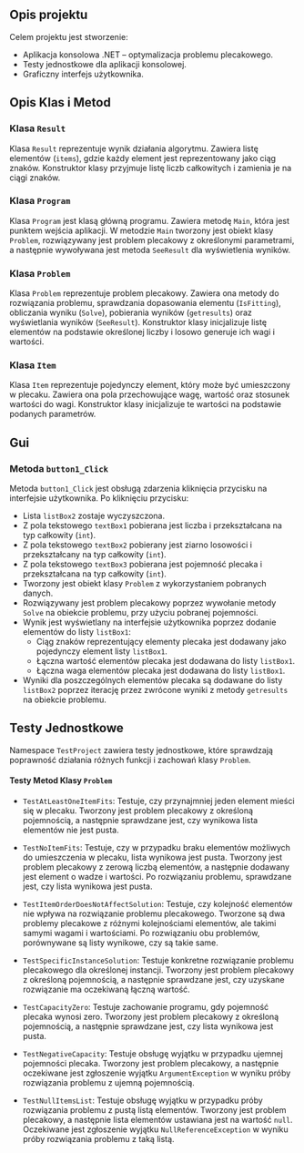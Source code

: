 ## Opis projektu
Celem projektu jest stworzenie:
- Aplikacja konsolowa .NET – optymalizacja problemu plecakowego.
- Testy jednostkowe dla aplikacji konsolowej.
- Graficzny interfejs użytkownika.

## Opis Klas i Metod

### Klasa `Result`
Klasa `Result` reprezentuje wynik działania algorytmu. Zawiera listę elementów (`items`), gdzie każdy element jest reprezentowany jako ciąg znaków. Konstruktor klasy przyjmuje listę liczb całkowitych i zamienia je na ciągi znaków.

### Klasa `Program`
Klasa `Program` jest klasą główną programu. Zawiera metodę `Main`, która jest punktem wejścia aplikacji. W metodzie `Main` tworzony jest obiekt klasy `Problem`, rozwiązywany jest problem plecakowy z określonymi parametrami, a następnie wywoływana jest metoda `SeeResult` dla wyświetlenia wyników.

### Klasa `Problem`
Klasa `Problem` reprezentuje problem plecakowy. Zawiera ona metody do rozwiązania problemu, sprawdzania dopasowania elementu (`IsFitting`), obliczania wyniku (`Solve`), pobierania wyników (`getresults`) oraz wyświetlania wyników (`SeeResult`). Konstruktor klasy inicjalizuje listę elementów na podstawie określonej liczby i losowo generuje ich wagi i wartości.

### Klasa `Item`
Klasa `Item` reprezentuje pojedynczy element, który może być umieszczony w plecaku. Zawiera ona pola przechowujące wagę, wartość oraz stosunek wartości do wagi. Konstruktor klasy inicjalizuje te wartości na podstawie podanych parametrów.
## Gui

### Metoda `button1_Click`
Metoda `button1_Click` jest obsługą zdarzenia kliknięcia przycisku na interfejsie użytkownika. Po kliknięciu przycisku:
- Lista `listBox2` zostaje wyczyszczona.
- Z pola tekstowego `textBox1` pobierana jest liczba i przekształcana na typ całkowity (`int`).
- Z pola tekstowego `textBox2` pobierany jest ziarno losowości i przekształcany na typ całkowity (`int`).
- Z pola tekstowego `textBox3` pobierana jest pojemność plecaka i przekształcana na typ całkowity (`int`).
- Tworzony jest obiekt klasy `Problem` z wykorzystaniem pobranych danych.
- Rozwiązywany jest problem plecakowy poprzez wywołanie metody `Solve` na obiekcie problemu, przy użyciu pobranej pojemności.
- Wynik jest wyświetlany na interfejsie użytkownika poprzez dodanie elementów do listy `listBox1`:
  - Ciąg znaków reprezentujący elementy plecaka jest dodawany jako pojedynczy element listy `listBox1`.
  - Łączna wartość elementów plecaka jest dodawana do listy `listBox1`.
  - Łączna waga elementów plecaka jest dodawana do listy `listBox1`.
- Wyniki dla poszczególnych elementów plecaka są dodawane do listy `listBox2` poprzez iterację przez zwrócone wyniki z metody `getresults` na obiekcie problemu.

## Testy Jednostkowe
Namespace `TestProject` zawiera testy jednostkowe, które sprawdzają poprawność działania różnych funkcji i zachowań klasy `Problem`.

#### Testy Metod Klasy `Problem`
- `TestAtLeastOneItemFits`: Testuje, czy przynajmniej jeden element mieści się w plecaku. Tworzony jest problem plecakowy z określoną pojemnością, a następnie sprawdzane jest, czy wynikowa lista elementów nie jest pusta.
  
- `TestNoItemFits`: Testuje, czy w przypadku braku elementów możliwych do umieszczenia w plecaku, lista wynikowa jest pusta. Tworzony jest problem plecakowy z zerową liczbą elementów, a następnie dodawany jest element o wadze i wartości. Po rozwiązaniu problemu, sprawdzane jest, czy lista wynikowa jest pusta.
  
- `TestItemOrderDoesNotAffectSolution`: Testuje, czy kolejność elementów nie wpływa na rozwiązanie problemu plecakowego. Tworzone są dwa problemy plecakowe z różnymi kolejnościami elementów, ale takimi samymi wagami i wartościami. Po rozwiązaniu obu problemów, porównywane są listy wynikowe, czy są takie same.
  
- `TestSpecificInstanceSolution`: Testuje konkretne rozwiązanie problemu plecakowego dla określonej instancji. Tworzony jest problem plecakowy z określoną pojemnością, a następnie sprawdzane jest, czy uzyskane rozwiązanie ma oczekiwaną łączną wartość.
  
- `TestCapacityZero`: Testuje zachowanie programu, gdy pojemność plecaka wynosi zero. Tworzony jest problem plecakowy z określoną pojemnością, a następnie sprawdzane jest, czy lista wynikowa jest pusta.
  
- `TestNegativeCapacity`: Testuje obsługę wyjątku w przypadku ujemnej pojemności plecaka. Tworzony jest problem plecakowy, a następnie oczekiwane jest zgłoszenie wyjątku `ArgumentException` w wyniku próby rozwiązania problemu z ujemną pojemnością.
  
- `TestNullItemsList`: Testuje obsługę wyjątku w przypadku próby rozwiązania problemu z pustą listą elementów. Tworzony jest problem plecakowy, a następnie lista elementów ustawiana jest na wartość `null`. Oczekiwane jest zgłoszenie wyjątku `NullReferenceException` w wyniku próby rozwiązania problemu z taką listą.
